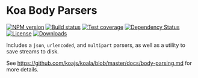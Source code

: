 
# Koa Body Parsers

[![NPM version][npm-image]][npm-url]
[![Build status][travis-image]][travis-url]
[![Test coverage][coveralls-image]][coveralls-url]
[![Dependency Status][david-image]][david-url]
[![License][license-image]][license-url]
[![Downloads][downloads-image]][downloads-url]

Includes a `json`, `urlencoded`, and `multipart` parsers,
as well as a utility to save streams to disk.

See https://github.com/koajs/koala/blob/master/docs/body-parsing.md for more details.

[npm-image]: https://img.shields.io/npm/v/koa-body-parsers.svg?style=flat-square
[npm-url]: https://npmjs.org/package/koa-body-parsers
[travis-image]: https://img.shields.io/travis/koajs/body-parsers.svg?style=flat-square
[travis-url]: https://travis-ci.org/koajs/body-parsers
[coveralls-image]: https://img.shields.io/coveralls/koajs/body-parsers.svg?style=flat-square
[coveralls-url]: https://coveralls.io/r/koajs/body-parsers
[david-image]: http://img.shields.io/david/koajs/body-parsers.svg?style=flat-square
[david-url]: https://david-dm.org/koajs/body-parsers
[license-image]: http://img.shields.io/npm/l/koa-body-parsers.svg?style=flat-square
[license-url]: LICENSE
[downloads-image]: http://img.shields.io/npm/dm/koa-body-parsers.svg?style=flat-square
[downloads-url]: https://npmjs.org/package/koa-body-parsers
